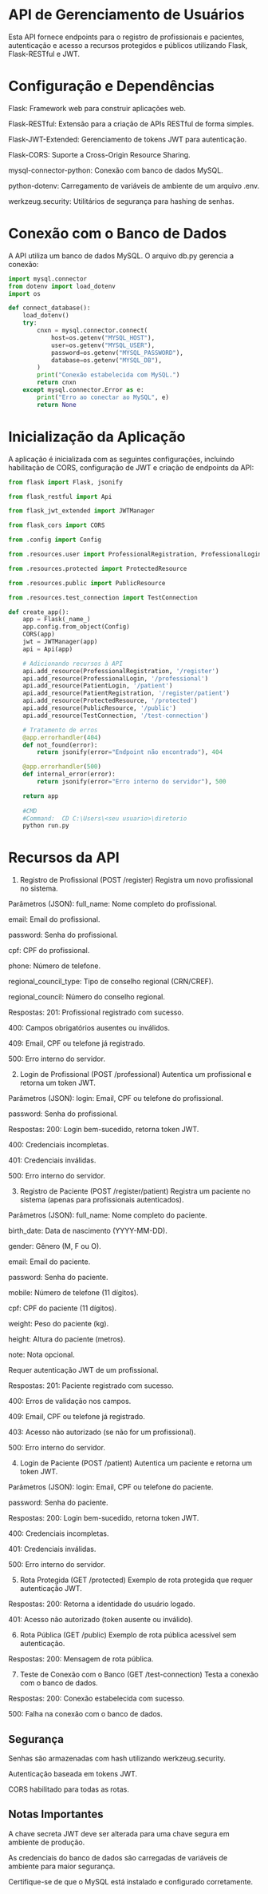 # API de Gerenciamento de Usuários
 Esta API fornece endpoints para o registro de profissionais e pacientes, autenticação e acesso a recursos protegidos e públicos utilizando Flask, Flask-RESTful e JWT.

# Configuração e Dependências
Flask: Framework web para construir aplicações web.

Flask-RESTful: Extensão para a criação de APIs RESTful de forma simples.

Flask-JWT-Extended: Gerenciamento de tokens JWT para autenticação.

Flask-CORS: Suporte a Cross-Origin Resource Sharing.

mysql-connector-python: Conexão com banco de dados MySQL.

python-dotenv: Carregamento de variáveis de ambiente de um arquivo .env.

werkzeug.security: Utilitários de segurança para hashing de senhas.

# Conexão com o Banco de Dados
A API utiliza um banco de dados MySQL. O arquivo db.py gerencia a conexão:

```python
import mysql.connector
from dotenv import load_dotenv
import os

def connect_database():
    load_dotenv()
    try:
        cnxn = mysql.connector.connect(
            host=os.getenv("MYSQL_HOST"),
            user=os.getenv("MYSQL_USER"),
            password=os.getenv("MYSQL_PASSWORD"),
            database=os.getenv("MYSQL_DB"),
        )
        print("Conexão estabelecida com MySQL.")
        return cnxn
    except mysql.connector.Error as e:
        print("Erro ao conectar ao MySQL", e)
        return None
 ```
# Inicialização da Aplicação
A aplicação é inicializada com as seguintes configurações, incluindo habilitação de CORS, configuração de JWT e criação de endpoints da API:

```python
from flask import Flask, jsonify

from flask_restful import Api

from flask_jwt_extended import JWTManager

from flask_cors import CORS

from .config import Config

from .resources.user import ProfessionalRegistration, ProfessionalLogin, PatientLogin, PatientRegistration

from .resources.protected import ProtectedResource

from .resources.public import PublicResource

from .resources.test_connection import TestConnection

def create_app():
    app = Flask(_name_)
    app.config.from_object(Config)
    CORS(app)
    jwt = JWTManager(app)
    api = Api(app)

    # Adicionando recursos à API
    api.add_resource(ProfessionalRegistration, '/register')
    api.add_resource(ProfessionalLogin, '/professional')
    api.add_resource(PatientLogin, '/patient')
    api.add_resource(PatientRegistration, '/register/patient')
    api.add_resource(ProtectedResource, '/protected')
    api.add_resource(PublicResource, '/public')
    api.add_resource(TestConnection, '/test-connection')

    # Tratamento de erros
    @app.errorhandler(404)
    def not_found(error):
        return jsonify(error="Endpoint não encontrado"), 404

    @app.errorhandler(500)
    def internal_error(error):
        return jsonify(error="Erro interno do servidor"), 500

    return app
    
    #CMD
    #Command:  CD C:\Users\<seu usuario>\diretorio
    python run.py
   ```
# Recursos da API
1. Registro de Profissional (POST /register)
Registra um novo profissional no sistema.

Parâmetros (JSON):
full_name: Nome completo do profissional.

email: Email do profissional.

password: Senha do profissional.

cpf: CPF do profissional.

phone: Número de telefone.

regional_council_type: Tipo de conselho regional (CRN/CREF).

regional_council: Número do conselho regional.

Respostas:
201: Profissional registrado com sucesso.

400: Campos obrigatórios ausentes ou inválidos.

409: Email, CPF ou telefone já registrado.

500: Erro interno do servidor.

2. Login de Profissional (POST /professional)
Autentica um profissional e retorna um token JWT.

Parâmetros (JSON):
login: Email, CPF ou telefone do profissional.

password: Senha do profissional.

Respostas:
200: Login bem-sucedido, retorna token JWT.

400: Credenciais incompletas.

401: Credenciais inválidas.

500: Erro interno do servidor.

3. Registro de Paciente (POST /register/patient)
Registra um paciente no sistema (apenas para profissionais autenticados).

Parâmetros (JSON):
full_name: Nome completo do paciente.

birth_date: Data de nascimento (YYYY-MM-DD).

gender: Gênero (M, F ou O).

email: Email do paciente.

password: Senha do paciente.

mobile: Número de telefone (11 dígitos).

cpf: CPF do paciente (11 dígitos).

weight: Peso do paciente (kg).

height: Altura do paciente (metros).

note: Nota opcional.

Requer autenticação JWT de um profissional.

Respostas:
201: Paciente registrado com sucesso.

400: Erros de validação nos campos.

409: Email, CPF ou telefone já registrado.

403: Acesso não autorizado (se não for um profissional).

500: Erro interno do servidor.

4. Login de Paciente (POST /patient)
Autentica um paciente e retorna um token JWT.

Parâmetros (JSON):
login: Email, CPF ou telefone do paciente.

password: Senha do paciente.

Respostas:
200: Login bem-sucedido, retorna token JWT.

400: Credenciais incompletas.

401: Credenciais inválidas.

500: Erro interno do servidor.

5. Rota Protegida (GET /protected)
Exemplo de rota protegida que requer autenticação JWT.

Respostas:
200: Retorna a identidade do usuário logado.

401: Acesso não autorizado (token ausente ou inválido).

6. Rota Pública (GET /public)
Exemplo de rota pública acessível sem autenticação.

Respostas:
200: Mensagem de rota pública.

7. Teste de Conexão com o Banco (GET /test-connection)
Testa a conexão com o banco de dados.

Respostas:
200: Conexão estabelecida com sucesso.

500: Falha na conexão com o banco de dados.

## Segurança
Senhas são armazenadas com hash utilizando werkzeug.security.

Autenticação baseada em tokens JWT.

CORS habilitado para todas as rotas.

## Notas Importantes
A chave secreta JWT deve ser alterada para uma chave segura em ambiente de produção.

As credenciais do banco de dados são carregadas de variáveis de ambiente para maior segurança.

Certifique-se de que o MySQL está instalado e configurado corretamente.